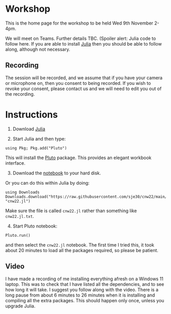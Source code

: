 # Workshop

This is the home page for the workshop to be held Wed 9th November 2-4pm.

We will meet on Teams.  Further details TBC.  (Spoiler alert: Julia
code to follow here.  If you are able to install
[Julia](https://julialang.org/downloads/) then you should be able to
follow along, although not necessary.


## Recording

The session will be recorded, and we assume that if you have your
camera or microphone on, then you consent to being recorded.  If you
wish to revoke your consent, please contact us and we will need to
edit you out of the recording.



# Instructions

1. Download [Julia](https://julialang.org/downloads/)

2. Start Julia and then type:

```
using Pkg; Pkg.add("Pluto")
```

This will install the [Pluto](https://github.com/fonsp/Pluto.jl)
package.  This provides an elegant workbook interface.

3. Download the
   [notebook](https://raw.githubusercontent.com/sje30/cnw22/main/cnw22.jl)
   to your  hard disk.

Or you can do this within Julia by doing:

```
using Downloads
Downloads.download("https://raw.githubusercontent.com/sje30/cnw22/main/cnw22.jl", "cnw22.jl")
```

Make sure the file is called `cnw22.jl` rather than something like
`cnw22.jl.txt`.

4. Start Pluto notebook:

```
Pluto.run()
```

and then select the `cnw22.jl` notebook.  The first time I tried this,
it took about 20 minutes to load all the packages required, so please
be patient.


## Video

I have made a recording of me installing everything afresh on a
Windows 11 laptop.  This was to check that I have listed all the
dependencies, and to see how long it will take.  I suggest you follow
along with the video.  There is a long pause from about 6 minutes to
26 minutes when it is installing and compiling all the extra packages.
This should happen only once, unless you upgrade Julia.
